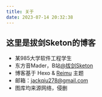 ```yaml
---
title: 关于
date: 2023-07-14 20:32:38
---
```

## 这里是拔剑Sketon的博客
- 某985大学软件工程学生
- 东方音Mader，B站[@拔剑Sketon](https://space.bilibili.com/20339857)
- 博客基于 Hexo & [Reimu](https://github.com/D-Sketon/hexo-theme-reimu) 主题
- 邮箱：jackqiu278@gmail.com
- 图库均来源网络，侵删
